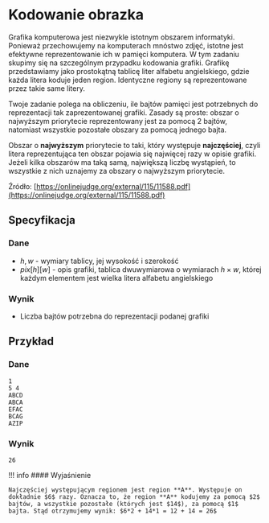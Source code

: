 # Kodowanie obrazka

Grafika komputerowa jest niezwykle istotnym obszarem informatyki. Ponieważ przechowujemy na komputerach mnóstwo zdjęć, istotne jest efektywne reprezentowanie ich w pamięci komputera. W tym zadaniu skupimy się na szczególnym przypadku kodowania grafiki. Grafikę przedstawiamy jako prostokątną tablicę liter alfabetu angielskiego, gdzie każda litera koduje jeden region. Identyczne regiony są reprezentowane przez takie same litery.

Twoje zadanie polega na obliczeniu, ile bajtów pamięci jest potrzebnych do reprezentacji tak zaprezentowanej grafiki. Zasady są proste: obszar o najwyższym priorytecie reprezentowany jest za pomocą 2 bajtów, natomiast wszystkie pozostałe obszary za pomocą jednego bajta.

Obszar o **najwyższym** priorytecie to taki, który występuje **najczęściej**, czyli litera reprezentująca ten obszar pojawia się najwięcej razy w opisie grafiki. Jeżeli kilka obszarów ma taką samą, największą liczbę wystąpień, to wszystkie z nich uznajemy za obszary o najwyższym priorytecie.

Źródło: [https://onlinejudge.org/external/115/11588.pdf](https://onlinejudge.org/external/115/11588.pdf)

## Specyfikacja

### Dane

* $h, w$ - wymiary tablicy, jej wysokość i szerokość
* $pix[h][w]$ - opis grafiki, tablica dwuwymiarowa o wymiarach $h\times w$, której każdym elementem jest wielka litera alfabetu angielskiego

### Wynik

* Liczba bajtów potrzebna do reprezentacji podanej grafiki

## Przykład

### Dane

```
1
5 4
ABCD
ABCA
EFAC
BCAG
AZIP
```

### Wynik

```
26
```

!!! info
	#### Wyjaśnienie
	
	Najczęściej występującym regionem jest region **A**. Występuje on dokładnie $6$ razy. Oznacza to, że region **A** kodujemy za pomocą $2$ bajtów, a wszystkie pozostałe (których jest $14$), za pomocą $1$ bajta. Stąd otrzymujemy wynik: $6*2 + 14*1 = 12 + 14 = 26$
